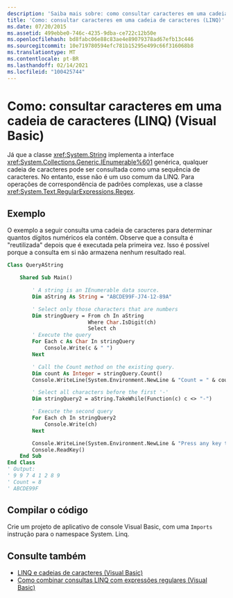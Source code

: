 ```yaml
---
description: 'Saiba mais sobre: como consultar caracteres em uma cadeia (LINQ) (Visual Basic)'
title: 'Como: consultar caracteres em uma cadeia de caracteres (LINQ)'
ms.date: 07/20/2015
ms.assetid: 499ebbe0-746c-4235-9dba-ce722c12b50e
ms.openlocfilehash: bd8fabc06e88c83ae4e89079378ad67efb13c446
ms.sourcegitcommit: 10e719780594efc781b15295e499c66f316068b8
ms.translationtype: MT
ms.contentlocale: pt-BR
ms.lasthandoff: 02/14/2021
ms.locfileid: "100425744"
---
```

# <a name="how-to-query-for-characters-in-a-string-linq-visual-basic"></a>Como: consultar caracteres em uma cadeia de caracteres (LINQ) (Visual Basic)

Já que a classe <xref:System.String> implementa a interface <xref:System.Collections.Generic.IEnumerable%601> genérica, qualquer cadeia de caracteres pode ser consultada como uma sequência de caracteres. No entanto, esse não é um uso comum da LINQ. Para operações de correspondência de padrões complexas, use a classe <xref:System.Text.RegularExpressions.Regex>.

## <a name="example"></a>Exemplo

O exemplo a seguir consulta uma cadeia de caracteres para determinar quantos dígitos numéricos ela contém. Observe que a consulta é "reutilizada" depois que é executada pela primeira vez. Isso é possível porque a consulta em si não armazena nenhum resultado real.

```vb
Class QueryAString

    Shared Sub Main()

        ' A string is an IEnumerable data source.
        Dim aString As String = "ABCDE99F-J74-12-89A"

        ' Select only those characters that are numbers
        Dim stringQuery = From ch In aString
                          Where Char.IsDigit(ch)
                          Select ch
        ' Execute the query
        For Each c As Char In stringQuery
            Console.Write(c & " ")
        Next

        ' Call the Count method on the existing query.
        Dim count As Integer = stringQuery.Count()
        Console.WriteLine(System.Environment.NewLine & "Count = " & count)

        ' Select all characters before the first '-'
        Dim stringQuery2 = aString.TakeWhile(Function(c) c <> "-")

        ' Execute the second query
        For Each ch In stringQuery2
            Console.Write(ch)
        Next

        Console.WriteLine(System.Environment.NewLine & "Press any key to exit")
        Console.ReadKey()
    End Sub
End Class
' Output:
' 9 9 7 4 1 2 8 9
' Count = 8
' ABCDE99F
```

## <a name="compile-the-code"></a>Compilar o código

Crie um projeto de aplicativo de console Visual Basic, com uma `Imports` instrução para o namespace System. Linq.

## <a name="see-also"></a>Consulte também

- [LINQ e cadeias de caracteres (Visual Basic)](linq-and-strings.md)
- [Como combinar consultas LINQ com expressões regulares (Visual Basic)](how-to-combine-linq-queries-with-regular-expressions.md)
